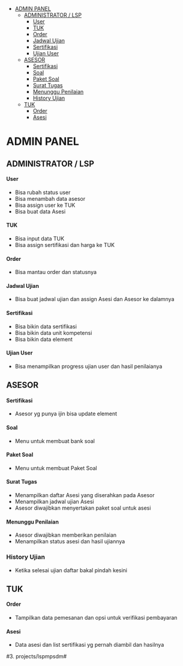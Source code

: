 - [ADMIN PANEL](#admin-panel)
  - [ADMINISTRATOR / LSP](#administrator--lsp)
      - [User](#user)
      - [TUK](#tuk)
      - [Order](#order)
      - [Jadwal Ujian](#jadwal-ujian)
      - [Sertifikasi](#sertifikasi)
      - [Ujian User](#ujian-user)
  - [ASESOR](#asesor)
      - [Sertifikasi](#sertifikasi-1)
      - [Soal](#soal)
      - [Paket Soal](#paket-soal)
      - [Surat Tugas](#surat-tugas)
      - [Menunggu Penilaian](#menunggu-penilaian)
    - [History Ujian](#history-ujian)
  - [TUK](#tuk-1)
      - [Order](#order-1)
      - [Asesi](#asesi)

# ADMIN PANEL

## ADMINISTRATOR / LSP

#### User
- Bisa rubah status user
- Bisa menambah data asesor
- Bisa assign user ke TUK
- Bisa buat data Asesi

#### TUK
- Bisa input data TUK
- Bisa assign sertifikasi dan harga ke TUK

#### Order
- Bisa mantau order dan statusnya

#### Jadwal Ujian
- Bisa buat jadwal ujian dan assign Asesi dan Asesor ke dalamnya

#### Sertifikasi
- Bisa bikin data sertifikasi
- Bisa bikin data unit kompetensi
- Bisa bikin data element

#### Ujian User
- Bisa menampilkan progress ujian user dan hasil penilaianya

## ASESOR

#### Sertifikasi
- Asesor yg punya ijin bisa update element

#### Soal
- Menu untuk membuat bank soal

#### Paket Soal
- Menu untuk membuat Paket Soal

#### Surat Tugas
- Menampilkan daftar Asesi yang diserahkan pada Asesor
- Menampilkan jadwal ujian Asesi
- Asesor diwajibkan menyertakan paket soal untuk asesi

#### Menunggu Penilaian
- Asesor diwajibkan memberikan penilaian
- Menampilkan status asesi dan hasil ujiannya

### History Ujian
- Ketika selesai ujian daftar bakal pindah kesini

## TUK

#### Order
- Tampilkan data pemesanan dan opsi untuk verifikasi pembayaran

#### Asesi
- Data asesi dan list sertifikasi yg pernah diambil dan hasilnya

#3. projects/lspmpsdm#
